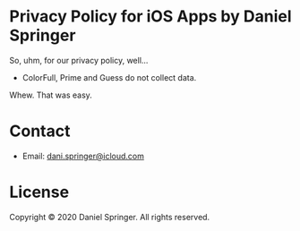 # Privacy Policy for iOS Apps by Daniel Springer

So, uhm, for our privacy policy, well...
- ColorFull, Prime and Guess do not collect data.

Whew. That was easy.

# Contact
- Email: dani.springer@icloud.com

# License
Copyright © 2020 Daniel Springer. All rights reserved.
